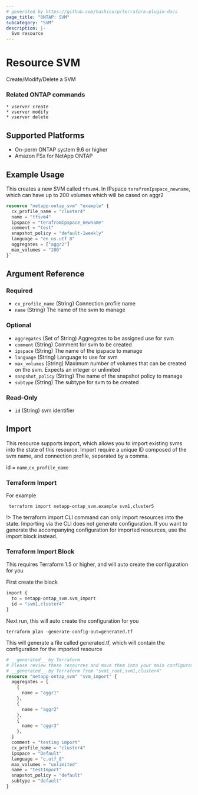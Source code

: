 ```yaml
---
# generated by https://github.com/hashicorp/terraform-plugin-docs
page_title: "ONTAP: SVM"
subcategory: "SVM"
description: |-
  Svm resource
---
```


# Resource SVM

Create/Modify/Delete a SVM 

### Related ONTAP commands
```commandline
* vserver create
* vserver modify
* vserver delete
```

## Supported Platforms
* On-perm ONTAP system 9.6 or higher
* Amazon FSx for NetApp ONTAP


## Example Usage

This creates a new SVM called `tfsvm4`. In IPspace `terafromIpspace_newname`, which can have up to 200 volumes which will be cased on aggr2
```terraform
resource "netapp-ontap_svm" "example" {
  cx_profile_name = "cluster4"
  name = "tfsvm4"
  ipspace = "terafromIpspace_newname"
  comment = "test"
  snapshot_policy = "default-1weekly"
  language = "en_us.utf_8"
  aggregates = ["aggr2"]
  max_volumes = "200"
}`
```

<!-- schema generated by tfplugindocs -->
## Argument Reference

### Required

- `cx_profile_name` (String) Connection profile name
- `name` (String) The name of the svm to manage

### Optional

- `aggregates` (Set of String) Aggregates to be assigned use for svm
- `comment` (String) Comment for svm to be created
- `ipspace` (String) The name of the ipspace to manage
- `language` (String) Language to use for svm
- `max_volumes` (String) Maximum number of volumes that can be created on the svm. Expects an integer or unlimited
- `snapshot_policy` (String) The name of the snapshot policy to manage
- `subtype` (String) The subtype for svm to be created

### Read-Only

- `id` (String) svm identifier

## Import
This resource supports import, which allows you to import existing svms into the state of this resource.
Import require a unique ID composed of the svm name, and connection profile, separated by a comma.

id = `name`,`cx_profile_name`

### Terraform Import

For example
```shell
 terraform import netapp-ontap_svm.example svm1,cluster5
```
!> The terraform import CLI command can only import resources into the state. Importing via the CLI does not generate configuration. If you want to generate the accompanying configuration for imported resources, use the import block instead.

### Terraform Import Block
This requires Terraform 1.5 or higher, and will auto create the configuration for you

First create the block
```terraform
import {
  to = netapp-ontap_svm.svm_import
  id = "svm1,cluster4"
}
```
Next run, this will auto create the configuration for you
```shell
terraform plan -generate-config-out=generated.tf
```
This will generate a file called generated.tf, which will contain the configuration for the imported resource
```terraform
# __generated__ by Terraform
# Please review these resources and move them into your main configuration files.
# __generated__ by Terraform from "svm1_root,svm1,cluster4"
resource "netapp-ontap_svm" "svm_import" {
  aggregates = [
    {
      name = "aggr1"
    },
    {
      name = "aggr2"
    },
    {
      name = "aggr3"
    },
  ]
  comment = "testing import"
  cx_profile_name = "cluster4"
  ipspace = "Default"
  language = "c.utf_8"
  max_volumes = "unlimited"
  name = "testImport"
  snapshot_policy = "default"
  subtype = "default"
}
```
